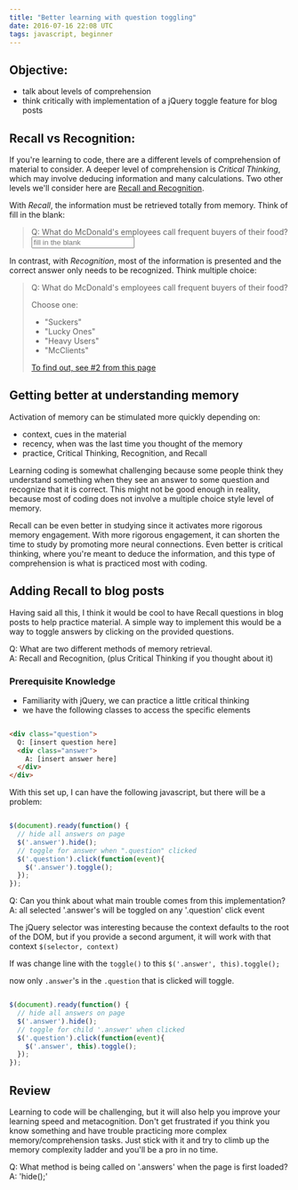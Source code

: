 ```yaml
---
title: "Better learning with question toggling"
date: 2016-07-16 22:08 UTC
tags: javascript, beginner
---
```


## Objective:

* talk about levels of comprehension
* think critically with implementation of a jQuery toggle feature for blog posts

## Recall vs Recognition:

If you're learning to code, there are a different levels of comprehension of material to consider. A deeper level of comprehension is *Critical Thinking*, which may involve deducing information and many calculations.  Two other levels we'll consider here are [Recall and Recognition](http://blogs.psychcentral.com/always-learning/2010/01/recognition-vs-recall/).

With *Recall*, the information must be retrieved totally from memory. Think of fill in the blank:

> Q: What do McDonald's employees call frequent buyers of their food? <input type="text" name="states" placeholder="fill in the blank">

In contrast, with *Recognition*, most of the information is presented and the correct answer only needs to be recognized. Think multiple choice:

> Q: What do McDonald's employees call frequent buyers of their food?
>
> Choose one:
>
> * "Suckers"
> * "Lucky Ones"
> * "Heavy Users"
> * "McClients"
>
> [To find out, see #2 from this page](http://www.livin3.com/50-cool-and-weird-fun-facts-that-you-should-know)

## Getting better at understanding memory

Activation of memory can be stimulated more quickly depending on:

* context, cues in the material
* recency, when was the last time you thought of the memory
* practice, Critical Thinking, Recognition, and Recall

Learning coding is somewhat challenging because some people think they understand something when they see an answer to some question and recognize that it is correct.  This might not be good enough in reality, because most of coding does not involve a multiple choice style level of memory.

Recall can be even better in studying since it activates more rigorous memory engagement. With more rigorous engagement, it can shorten the time to study by promoting more neural connections.  Even better is critical thinking, where you're meant to deduce the information, and this type of comprehension is what is practiced most with coding.

## Adding Recall to blog posts

Having said all this, I think it would be cool to have Recall questions in blog posts to help practice material.  A simple way to implement this would be a way to toggle answers by clicking on the provided questions.

<div class="question">Q: What are two different methods of memory retrieval.
  <div class="answer">
    A: Recall and Recognition, (plus Critical Thinking if you thought about it)
  </div>
</div>

### Prerequisite Knowledge

* Familiarity with jQuery, we can practice a little critical thinking
* we have the following classes to access the specific elements

~~~ html

<div class="question">
  Q: [insert question here]
  <div class="answer">
    A: [insert answer here]
  </div>
</div>
~~~

With this set up, I can have the following javascript, but there will be a problem:

~~~ javascript

$(document).ready(function() {
  // hide all answers on page
  $('.answer').hide();
  // toggle for answer when ".question" clicked
  $('.question').click(function(event){
    $('.answer').toggle();
  });
});
~~~


<div class="question">
  Q: Can you think about what main trouble comes from this implementation?
  <div class="answer">
    A: all selected '.answer's will be toggled on any '.question' click event
  </div>
</div>

The jQuery selector was interesting because the context defaults to the root of
the DOM, but if you provide a second argument, it will work with that context `$(selector, context)`

If was change line with the `toggle()` to this `$('.answer', this).toggle();`

now only `.answer`'s in the `.question` that is clicked will toggle.

~~~ javascript

$(document).ready(function() {
  // hide all answers on page
  $('.answer').hide();
  // toggle for child '.answer' when clicked
  $('.question').click(function(event){
    $('.answer', this).toggle();
  });
});
~~~

## Review

Learning to code will be challenging, but it will also help you improve your learning speed and metacognition.  Don't get frustrated if you think you know something and have trouble practicing more complex memory/comprehension tasks.  Just stick with it and try to climb up the memory complexity ladder and you'll be a pro in no time.

<div class="question">
  Q: What method is being called on '.answers' when the page is first loaded?
  <div class="answer">
    A: 'hide();'
  </div>
</div>
